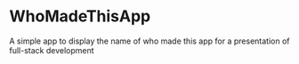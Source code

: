 # WhoMadeThisApp
A simple app to display the name of who made this app for a presentation of full-stack development

